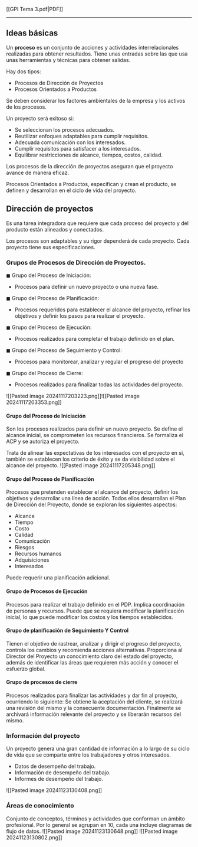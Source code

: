 [[GPI Tema 3.pdf|PDF]]
___
## Ideas básicas
Un **proceso** es un conjunto de acciones y actividades interrelacionales realizadas para obtener resultados. Tiene unas entradas sobre las que usa unas herramientas y técnicas para obtener salidas.

Hay dos tipos:
+ Procesos de Dirección de Proyectos
+ Procesos Orientados a Productos

Se deben considerar los factores ambientales de la empresa y los activos de los procesos.

Un proyecto será exitoso si: 
+ Se seleccionan los procesos adecuados. 
+ Reutilizar enfoques adaptables para cumplir requisitos. 
+ Adecuada comunicación con los interesados. 
+ Cumplir requisitos para satisfacer a los interesados. 
+ Equilibrar restricciones de alcance, tiempos, costos, calidad.

Los procesos de la dirección de proyectos aseguran que el proyecto avance de manera eficaz.

Procesos Orientados a Productos, especifican y crean el producto, se definen y desarrollan en el ciclo de vida del proyecto.

## Dirección de proyectos
Es una tarea integradora que requiere que cada proceso del proyecto y del producto están alineados y conectados.

Los procesos son adaptables y su rigor dependerá de cada proyecto. Cada proyecto tiene sus especificaciones.

### Grupos de Procesos de Dirección de Proyectos.
◼ Grupo del Proceso de Iniciación: 
+ Procesos para definir un nuevo proyecto o una nueva fase.  

◼ Grupo del Proceso de Planificación:
+ Procesos requeridos para establecer el alcance del proyecto, refinar los objetivos y definir los pasos para realizar el proyecto. 

◼ Grupo del Proceso de Ejecución:
+ Procesos realizados para completar el trabajo definido en el plan. 

◼ Grupo del Proceso de Seguimiento y Control:
+ Procesos para monitorear, analizar y regular el progreso del proyecto 

◼ Grupo del Proceso de Cierre: 
+ Procesos realizados para finalizar todas las actividades del proyecto.

![[Pasted image 20241117203223.png]]![[Pasted image 20241117203353.png]]

#### Grupo del Proceso de Iniciación
Son los procesos realizados para definir un nuevo proyecto. Se define el alcance inicial, se comprometen los recursos financieros. Se formaliza el ACP y se autoriza el proyecto.

Trata de alinear las expectativas de los interesados con el proyecto en sí, también se establecen los criterio de éxito y se da visibilidad sobre el alcance del proyecto.
![[Pasted image 20241117205348.png]]

#### Grupo del Proceso de Planificación
Procesos que pretenden establecer el alcance del proyecto, definir los objetivos y desarrollar una línea de acción. Todos ellos desarrollan el Plan de Dirección del Proyecto, donde se exploran los siguientes aspectos:
+ Alcance
+ Tiempo
+ Costo
+ Calidad
+ Comunicación
+ Riesgos
+ Recursos humanos
+ Adquisiciones
+ Interesados

Puede requerir una planificación adicional.
#### Grupo de Procesos de Ejecución
Procesos para realizar el trabajo definido en el PDP. Implica coordinación de personas y recursos. Puede que se requiera modificar la planificación inicial, lo que puede modificar los costos y los tiempos establecidos.
#### Grupo de planificación de Seguimiento Y Control
Tienen el objetivo de rastrear, analizar y dirigir el progreso del proyecto, controla los cambios y recomienda acciones alternativas.
Proporciona al Director del Proyecto un conocimiento claro del estado del proyecto, además de identificar las áreas que requieren más acción y conocer el esfuerzo global.
#### Grupo de procesos de cierre
Procesos realizados para finalizar las actividades y dar fin al proyecto, ocurriendo lo siguiente: Se obtiene la aceptación del cliente, se realizará una revisión del mismo y la consecuente documentación. Finalmente se archivará información relevante del proyecto y se liberarán recursos del mismo.

### Información del proyecto
Un proyecto genera una gran cantidad de información a lo largo de su ciclo de vida que se comparte entre los trabajadores y otros interesados.
+ Datos de desempeño del trabajo.
+ Información de desempeño del trabajo.
+ Informes de desempeño del trabajo.

 ![[Pasted image 20241123130408.png]]

### Áreas de conocimiento
Conjunto de conceptos, términos y actividades que conforman un ámbito profesional. Por lo general se agrupan en 10, cada una incluye diagramas de flujo de datos.
![[Pasted image 20241123130648.png]]
![[Pasted image 20241123130802.png]]

